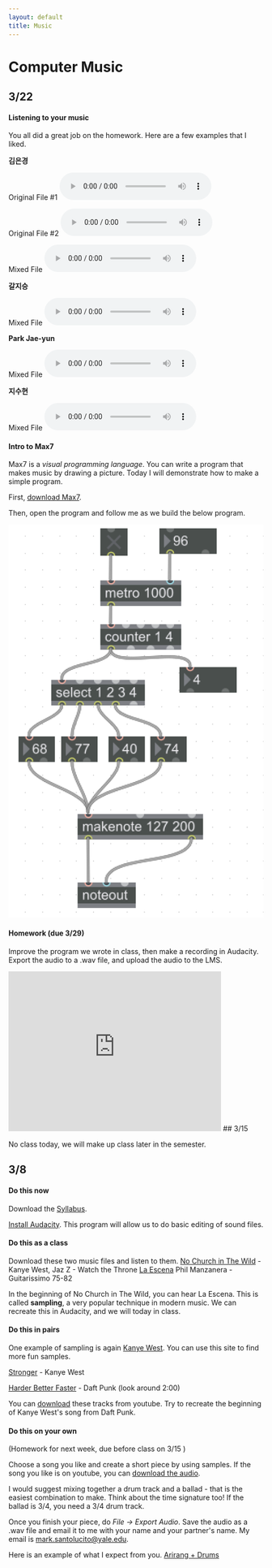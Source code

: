 ```yaml
---
layout: default
title: Music
---
```


# Computer Music

## 3/22

#### Listening to your music

You all did a great job on the homework.
Here are a few examples that I liked.

**김은경**
<p>
Original File #1
<audio controls>
  <source src="/ggu/samples/BIGBANG_BAE_BAE.mp3" type="audio/mpeg">
Your browser does not support the audio element.
</audio></p>

<p>
Original File #2
<audio controls>
  <source src="/ggu/samples/IF_YOU_BIGBANG.mp3" type="audio/mpeg">
Your browser does not support the audio element.
</audio></p>

<p>
Mixed File
<audio controls>
  <source src="/ggu/samples/Acapella_and_drums.wav" type="audio/wav">
Your browser does not support the audio element.
</audio></p>

**갈지승**
<p>
Mixed File
<audio controls>
  <source src="/ggu/samples/갈지승.wav" type="audio/wav">
Your browser does not support the audio element.
</audio></p>

**Park Jae-yun**
<p>
Mixed File
<audio controls>
  <source src="/ggu/samples/Park-Jae-yun.wav" type="audio/wav">
Your browser does not support the audio element.
</audio></p>

**지수현**
<p> Mixed File
<audio controls>
  <source src="/ggu/samples/지수현.wav" type="audio/wav">
Your browser does not support the audio element.
</audio></p>



#### Intro to Max7

Max7 is a *visual programming language*.
You can write a program that makes music by drawing a picture.
Today I will demonstrate how to make a simple program.

First, [download Max7](https://cycling74.com/max7/).

Then, open the program and follow me as we build the below program.

![Max_program](/ggu/music/max.png)

#### Homework (due 3/29)

Improve the program we wrote in class, then make a recording in Audacity.
Export the audio to a .wav file, and upload the audio to the LMS.

<iframe width="420" height="315" src="https://www.youtube.com/embed/LVaETZgpz5U" frameborder="0" allowfullscreen></iframe>
## 3/15

No class today, we will make up class later in the semester.

## 3/8

#### Do this now
Download the [Syllabus](/ggu/CS102.pdf).

[Install Audacity](http://www.audacityteam.org/download/).
This program will allow us to do basic editing of sound files.

#### Do this as a class
Download these two music files and listen to them.
[No Church in The Wild](/ggu/nochurch.mp3) - Kanye West, Jaz Z - Watch the Throne
[La Escena](/ggu/LaEscena.mp3) Phil Manzanera - Guitarissimo 75-82

In the beginning of No Church in The Wild, you can hear La Escena.
This is called **sampling**, a very popular technique in modern music.
We can recreate this in Audacity, and we will today in class.

#### Do this in pairs
One example of sampling is again [Kanye West](http://www.whosampled.com/sample/12/Kanye-West-Stronger-Daft-Punk-Harder,-Better,-Faster,-Stronger/). You can use this site to find more fun samples.

[Stronger](https://www.youtube.com/watch?v=PsO6ZnUZI0g) - Kanye West

[Harder Better Faster](https://www.youtube.com/watch?v=gAjR4_CbPpQ) - Daft Punk (look around 2:00)


You can [download](http://www.youtube-mp3.org/) these tracks from youtube.
Try to recreate the beginning of Kanye West's song from Daft Punk.

#### Do this on your own

(Homework for next week, due before class on 3/15 )

Choose a song you like and create a short piece by using samples.
If the song you like is on youtube, you can [download the audio](http://www.youtube-mp3.org/).

I would suggest mixing together a drum track and a ballad - that is the easiest combination to make. Think about the time signature too! If the ballad is 3/4, you need a 3/4 drum track.

Once you finish your piece, do *File -> Export Audio*. Save the audio as a .wav file and email it to me with your name and your partner's name. My email is mark.santolucito@yale.edu.

Here is an example of what I expect from you.
[Arirang + Drums](/ggu/FUNK_Arirang.wav)
